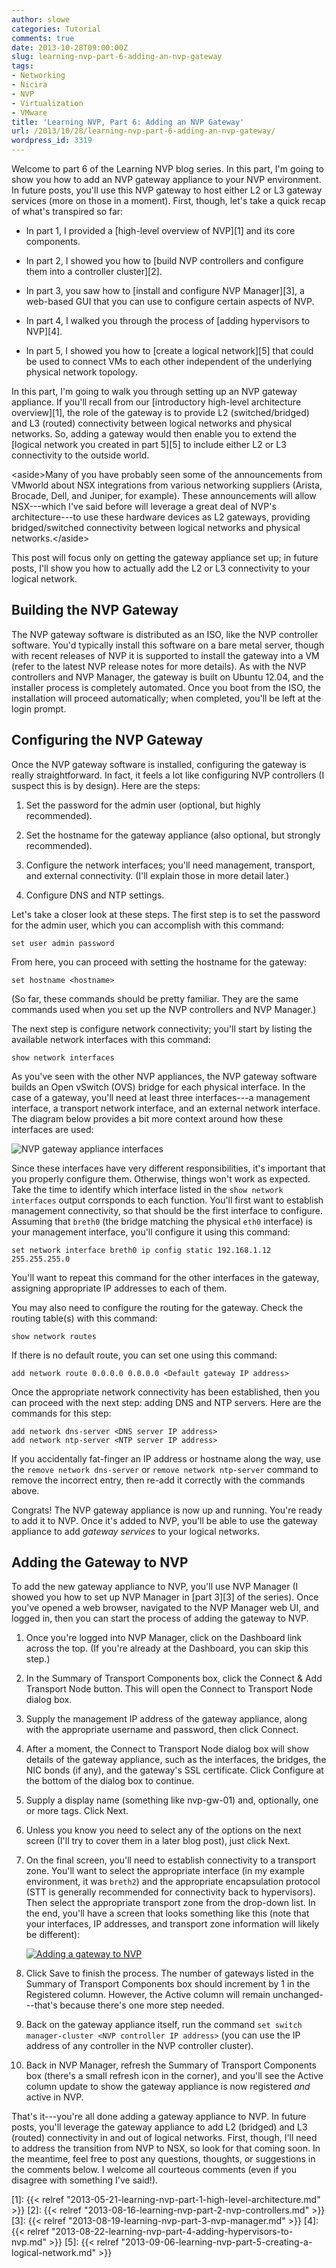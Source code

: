 ```yaml
---
author: slowe
categories: Tutorial
comments: true
date: 2013-10-28T09:00:00Z
slug: learning-nvp-part-6-adding-an-nvp-gateway
tags:
- Networking
- Nicira
- NVP
- Virtualization
- VMware
title: 'Learning NVP, Part 6: Adding an NVP Gateway'
url: /2013/10/28/learning-nvp-part-6-adding-an-nvp-gateway/
wordpress_id: 3319
---
```


Welcome to part 6 of the Learning NVP blog series. In this part, I'm going to show you how to add an NVP gateway appliance to your NVP environment. In future posts, you'll use this NVP gateway to host either L2 or L3 gateway services (more on those in a moment). First, though, let's take a quick recap of what's transpired so far:

  * In part 1, I provided a [high-level overview of NVP][1] and its core components.

  * In part 2, I showed you how to [build NVP controllers and configure them into a controller cluster][2].

  * In part 3, you saw how to [install and configure NVP Manager][3], a web-based GUI that you can use to configure certain aspects of NVP.

  * In part 4, I walked you through the process of [adding hypervisors to NVP][4].

  * In part 5, I showed you how to [create a logical network][5] that could be used to connect VMs to each other independent of the underlying physical network topology.

In this part, I'm going to walk you through setting up an NVP gateway appliance. If you'll recall from our [introductory high-level architecture overview][1], the role of the gateway is to provide L2 (switched/bridged) and L3 (routed) connectivity between logical networks and physical networks. So, adding a gateway would then enable you to extend the [logical network you created in part 5][5] to include either L2 or L3 connectivity to the outside world.

&lt;aside&gt;Many of you have probably seen some of the announcements from VMworld about NSX integrations from various networking suppliers (Arista, Brocade, Dell, and Juniper, for example). These announcements will allow NSX---which I've said before will leverage a great deal of NVP's architecture---to use these hardware devices as L2 gateways, providing bridged/switched connectivity between logical networks and physical networks.&lt;/aside&gt;

This post will focus only on getting the gateway appliance set up; in future posts, I'll show you how to actually add the L2 or L3 connectivity to your logical network.

## Building the NVP Gateway

The NVP gateway software is distributed as an ISO, like the NVP controller software. You'd typically install this software on a bare metal server, though with recent releases of NVP it is supported to install the gateway into a VM (refer to the latest NVP release notes for more details). As with the NVP controllers and NVP Manager, the gateway is built on Ubuntu 12.04, and the installer process is completely automated. Once you boot from the ISO, the installation will proceed automatically; when completed, you'll be left at the login prompt.

## Configuring the NVP Gateway

Once the NVP gateway software is installed, configuring the gateway is really straightforward. In fact, it feels a lot like configuring NVP controllers (I suspect this is by design). Here are the steps:

1. Set the password for the admin user (optional, but highly recommended).

2. Set the hostname for the gateway appliance (also optional, but strongly recommended).

3. Configure the network interfaces; you'll need management, transport, and external connectivity. (I'll explain those in more detail later.)

4. Configure DNS and NTP settings.

Let's take a closer look at these steps. The first step is to set the password for the admin user, which you can accomplish with this command:

    set user admin password

From here, you can proceed with setting the hostname for the gateway:

    set hostname <hostname>

(So far, these commands should be pretty familiar. They are the same commands used when you set up the NVP controllers and NVP Manager.)

The next step is configure network connectivity; you'll start by listing the available network interfaces with this command:

    show network interfaces

As you've seen with the other NVP appliances, the NVP gateway software builds an Open vSwitch (OVS) bridge for each physical interface. In the case of a gateway, you'll need at least three interfaces---a management interface, a transport network interface, and an external network interface. The diagram below provides a bit more context around how these interfaces are used:

![NVP gateway appliance interfaces](/public/img/nvp-gw-interfaces.png)

Since these interfaces have very different responsibilities, it's important that you properly configure them. Otherwise, things won't work as expected. Take the time to identify which interface listed in the `show network interfaces` output corrsponds to each function. You'll first want to establish management connectivity, so that should be the first interface to configure. Assuming that `breth0` (the bridge matching the physical `eth0` interface) is your management interface, you'll configure it using this command:

    set network interface breth0 ip config static 192.168.1.12 255.255.255.0

You'll want to repeat this command for the other interfaces in the gateway, assigning appropriate IP addresses to each of them.

You may also need to configure the routing for the gateway. Check the routing table(s) with this command:

    show network routes

If there is no default route, you can set one using this command:

    add network route 0.0.0.0 0.0.0.0 <Default gateway IP address>

Once the appropriate network connectivity has been established, then you can proceed with the next step: adding DNS and NTP servers. Here are the commands for this step:

    add network dns-server <DNS server IP address>  
    add network ntp-server <NTP server IP address>

If you accidentally fat-finger an IP address or hostname along the way, use the `remove network dns-server` or `remove network ntp-server` command to remove the incorrect entry, then re-add it correctly with the commands above.

Congrats! The NVP gateway appliance is now up and running. You're ready to add it to NVP. Once it's added to NVP, you'll be able to use the gateway appliance to add _gateway services_ to your logical networks.

## Adding the Gateway to NVP

To add the new gateway appliance to NVP, you'll use NVP Manager (I showed you how to set up NVP Manager in [part 3][3] of the series). Once you've opened a web browser, navigated to the NVP Manager web UI, and logged in, then you can start the process of adding the gateway to NVP.

1. Once you're logged into NVP Manager, click on the Dashboard link across the top. (If you're already at the Dashboard, you can skip this step.)

2. In the Summary of Transport Components box, click the Connect & Add Transport Node button. This will open the Connect to Transport Node dialog box.

3. Supply the management IP address of the gateway appliance, along with the appropriate username and password, then click Connect.

4. After a moment, the Connect to Transport Node dialog box will show details of the gateway appliance, such as the interfaces, the bridges, the NIC bonds (if any), and the gateway's SSL certificate. Click Configure at the bottom of the dialog box to continue.

5. Supply a display name (something like nvp-gw-01) and, optionally, one or more tags. Click Next.

6. Unless you know you need to select any of the options on the next screen (I'll try to cover them in a later blog post), just click Next.

7. On the final screen, you'll need to establish connectivity to a transport zone. You'll want to select the appropriate interface (in my example environment, it was `breth2`) and the appropriate encapsulation protocol (STT is generally recommended for connectivity back to hypervisors). Then select the appropriate transport zone from the drop-down list. In the end, you'll have a screen that looks something like this (note that your interfaces, IP addresses, and transport zone information will likely be different):

	[![Adding a gateway to NVP](/public/img/add-nvp-gateway-small.png)](/public/img/add-nvp-gateway-fullsize.png)

8. Click Save to finish the process. The number of gateways listed in the Summary of Transport Components box should increment by 1 in the Registered column. However, the Active column will remain unchanged---that's because there's one more step needed.

9. Back on the gateway appliance itself, run the command `set switch manager-cluster <NVP controller IP address>` (you can use the IP address of any controller in the NVP controller cluster).

10. Back in NVP Manager, refresh the Summary of Transport Components box (there's a small refresh icon in the corner), and you'll see the Active column update to show the gateway appliance is now registered _and_ active in NVP.

That's it---you're all done adding a gateway appliance to NVP. In future posts, you'll leverage the gateway appliance to add L2 (bridged) and L3 (routed) connectivity in and out of logical networks. First, though, I'll need to address the transition from NVP to NSX, so look for that coming soon. In the meantime, feel free to post any questions, thoughts, or suggestions in the comments below. I welcome all courteous comments (even if you disagree with something I've said!).

[1]: {{< relref "2013-05-21-learning-nvp-part-1-high-level-architecture.md" >}}
[2]: {{< relref "2013-08-16-learning-nvp-part-2-nvp-controllers.md" >}}
[3]: {{< relref "2013-08-19-learning-nvp-part-3-nvp-manager.md" >}}
[4]: {{< relref "2013-08-22-learning-nvp-part-4-adding-hypervisors-to-nvp.md" >}}
[5]: {{< relref "2013-09-06-learning-nvp-part-5-creating-a-logical-network.md" >}}
